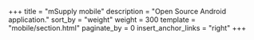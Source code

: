 +++
title = "mSupply mobile"
description = "Open Source Android application."
sort_by = "weight"
weight = 300
template = "mobile/section.html"
paginate_by = 0 
insert_anchor_links = "right"
+++
